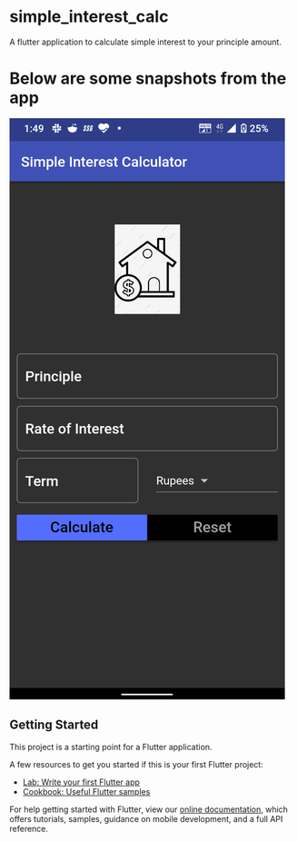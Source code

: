 # simple_interest_calc

A flutter application to calculate simple interest to your principle amount.

# Below are some snapshots from the app

![ss1: Basic look of the app](./screenshots/ss1.png?raw=true "Basic look of the app")

## Getting Started

This project is a starting point for a Flutter application.

A few resources to get you started if this is your first Flutter project:

- [Lab: Write your first Flutter app](https://flutter.dev/docs/get-started/codelab)
- [Cookbook: Useful Flutter samples](https://flutter.dev/docs/cookbook)

For help getting started with Flutter, view our
[online documentation](https://flutter.dev/docs), which offers tutorials,
samples, guidance on mobile development, and a full API reference.
